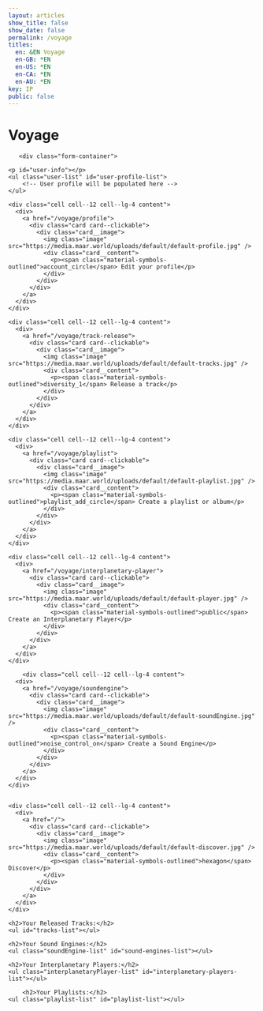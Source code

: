 ```yaml
---
layout: articles
show_title: false
show_date: false
permalink: /voyage
titles:
  en: &EN Voyage
  en-GB: *EN
  en-US: *EN
  en-CA: *EN
  en-AU: *EN
key: IP
public: false
---
```



<!-- Voyage Page Container -->
<div id="voyage-content">
    <h1>Voyage</h1>

       <div class="form-container">
 
    <p id="user-info"></p>
    <ul class="user-list" id="user-profile-list">
        <!-- User profile will be populated here -->
    </ul>


<div class="cards-container">
  <div class="grid grid--p-3">
    
    <div class="cell cell--12 cell--lg-4 content">
      <div>
        <a href="/voyage/profile">
          <div class="card card--clickable">
            <div class="card__image">
              <img class="image" src="https://media.maar.world/uploads/default/default-profile.jpg" />
              <div class="card__content">
                <p><span class="material-symbols-outlined">account_circle</span> Edit your profile</p>
              </div>  
            </div>
          </div>
        </a>
      </div>
    </div>

    <div class="cell cell--12 cell--lg-4 content">
      <div>
        <a href="/voyage/track-release">
          <div class="card card--clickable">
            <div class="card__image">
              <img class="image" src="https://media.maar.world/uploads/default/default-tracks.jpg" />
              <div class="card__content">
                <p><span class="material-symbols-outlined">diversity_1</span> Release a track</p>
              </div>  
            </div>
          </div>
        </a>
      </div>
    </div>

    <div class="cell cell--12 cell--lg-4 content">
      <div>
        <a href="/voyage/playlist">
          <div class="card card--clickable">
            <div class="card__image">
              <img class="image" src="https://media.maar.world/uploads/default/default-playlist.jpg" />
              <div class="card__content">
                <p><span class="material-symbols-outlined">playlist_add_circle</span> Create a playlist or album</p>
              </div>  
            </div>
          </div>
        </a>
      </div>
    </div>

    <div class="cell cell--12 cell--lg-4 content">
      <div>
        <a href="/voyage/interplanetary-player">
          <div class="card card--clickable">
            <div class="card__image">
              <img class="image" src="https://media.maar.world/uploads/default/default-player.jpg" />
              <div class="card__content">
                <p><span class="material-symbols-outlined">public</span> Create an Interplanetary Player</p>
              </div>  
            </div>
          </div>
        </a>
      </div>
    </div>
    
        <div class="cell cell--12 cell--lg-4 content">
      <div>
        <a href="/voyage/soundengine">
          <div class="card card--clickable">
            <div class="card__image">
              <img class="image" src="https://media.maar.world/uploads/default/default-soundEngine.jpg" />
              <div class="card__content">
                <p><span class="material-symbols-outlined">noise_control_on</span> Create a Sound Engine</p>
              </div>  
            </div>
          </div>
        </a>
      </div>
    </div>


    <div class="cell cell--12 cell--lg-4 content">
      <div>
        <a href="/">
          <div class="card card--clickable">
            <div class="card__image">
              <img class="image" src="https://media.maar.world/uploads/default/default-discover.jpg" />
              <div class="card__content">
                <p><span class="material-symbols-outlined">hexagon</span> Discover</p>
              </div>  
            </div>
          </div>
        </a>
      </div>
    </div>
  </div>
</div>


    <h2>Your Released Tracks:</h2>
    <ul id="tracks-list"></ul>

    <h2>Your Sound Engines:</h2>
    <ul class="soundEngine-list" id="sound-engines-list"></ul>

    <h2>Your Interplanetary Players:</h2>
    <ul class="interplanetaryPlayer-list" id="interplanetary-players-list"></ul>

        <h2>Your Playlists:</h2>
    <ul class="playlist-list" id="playlist-list"></ul>


</div>


</div>

<!-- Toast Notification Container -->
<div id="toastContainer" class="toast-container"></div>

<!-- JavaScript to Handle Data Retrieval and Rendering -->
<script>
/**
 * Fetches data from the API with caching using lscache.
 * Specifically used for Sound Engines.
 * @param {string} url - The API endpoint.
 * @param {string} cacheKey - The key to store/retrieve data from cache.
 * @param {boolean} forceRefresh - If true, bypasses the cache.
 * @returns {Promise<Object>} - The fetched data.
 */
async function fetchDataWithCache(url, cacheKey, forceRefresh = false) {
    if (!forceRefresh) {
        const cachedData = lscache.get(cacheKey);
        if (cachedData) {
            console.log(`Cache hit for ${cacheKey}`);
            return cachedData;
        }
    }

    console.log(`Fetching data from server for ${cacheKey}`);
    try {
        const response = await fetch(url);
        if (!response.ok) {
            throw new Error(`HTTP error! Status: ${response.status}`);
        }
        const data = await response.json();
        lscache.set(cacheKey, data, 5); // Cache for 5 minutes
        console.log(`Data fetched and cached for ${cacheKey}`);
        return data;
    } catch (error) {
        console.error(`Error fetching data from ${url}:`, error);
        throw error;
    }
}

/**
 * Fetches data directly from the API without using caching.
 * Specifically used for Interplanetary Players (IPP).
 * @param {string} url - The API endpoint.
 * @returns {Promise<Object>} - The fetched data.
 */
async function fetchData(url) {
    console.log(`Fetching data from server: ${url}`);
    try {
        const response = await fetch(url);
        if (!response.ok) {
            throw new Error(`HTTP error! Status: ${response.status}`);
        }
        const data = await response.json();
        console.log(`Data fetched successfully from ${url}`);
        return data;
    } catch (error) {
        console.error(`Error fetching data from ${url}:`, error);
        throw error;
    }
}

document.addEventListener('DOMContentLoaded', function() {
    const token = localStorage.getItem('token');
    const userId = localStorage.getItem('userId');

    if (!token || !userId) {
        console.error('No valid session found. Redirecting to login...');
        window.location.href = '/login';
        return;
    }

    // Fetch user profile data
    fetchUserProfile(userId);

});

/**
 * Function to fetch user profile data using cache.js
 * @param {string} userId
 */
async function fetchUserProfile(userId) {
    const cacheKey = `profile_${userId}`;
    try {
        const data = await fetchDataWithCache(
            `http://media.maar.world:3001/api/profile?userId=${userId}`,
            cacheKey,
            60, // Cache for 60 minutes
            false // forceRefresh: false
        );
        populateUserProfile(data);
    } catch (error) {
        console.error('Error fetching user data:', error);
        document.getElementById('messageDisplay').innerText = 'Error fetching user data. Please try again.';
    }
}

/**
 * Function to populate user profile UI
 * @param {Object} profileData - The user's profile data
 */

function populateUserProfile(profileData) {
    // Call populateUserProfileList to display the profile
    populateUserProfileList(profileData);

    console.log('User profile populated:', profileData);
    
    // Check and display Sound Engines
    if (Array.isArray(profileData.enginesOwned)) {
        displaySoundEnginesBatch(profileData.enginesOwned);
    } else {
        console.warn('enginesOwned is not an array:', profileData.enginesOwned);
        document.getElementById('sound-engines-list').innerHTML = '<li>No sound engines found.</li>';
    }
    
    // Check and display Interplanetary Players
    if (Array.isArray(profileData.interplanetaryPlayersOwned)) {
        displayInterplanetaryPlayersBatch(profileData.interplanetaryPlayersOwned);
    } else {
        console.warn('interplanetaryPlayersOwned is not an array:', profileData.interplanetaryPlayersOwned);
        document.querySelector('.interplanetaryPlayer-list').innerHTML = '<li>No interplanetary players found.</li>';
    }
}

/**
 * Function to populate the user profile using the user-list structure
 * @param {Object} profileData - The user's profile data
 */
/**
 * Function to populate the user profile using the user-list structure
 * @param {Object} profileData - The user's profile data
 */
function populateUserProfileList(profileData) {
    const userProfileList = document.getElementById('user-profile-list');

    if (!profileData) {
        userProfileList.innerHTML = '<li>No profile information available.</li>';
        return;
    }

    userProfileList.innerHTML = `
        <li class="voyage-profile">
            <!-- Profile Image -->
            <div class="voyage-profile-pic">
                <a href="/voyage/profile">
                    <img src="https://media.maar.world${profileData.profileImage || '/default_profile.png'}" alt="${profileData.username}">
                </a>
            </div>

            <!-- Profile Details -->
            <div class="voyage-details">
                <!-- Display Name and Username -->
                <div class="voyage-display-name">${profileData.displayName || 'Unknown'}</div>
                <div class="voyage-username">
                    <a href="/xplorer/?username=${encodeURIComponent(profileData.username)}" target="_self">
                        @${profileData.username || 'Unknown'}
                    </a>
                </div>

                <!-- Bio -->
                ${profileData.bio ? `<div class="voyage-bio">${profileData.bio}</div>` : ''}

                <!-- Role -->
                <div class="voyage-role"><strong>Role:</strong> ${profileData.role || 'Listener'}</div>

                <!-- 1st Custom Link -->
                ${profileData.customLinks && profileData.customLinks[0] && profileData.customLinks[0] !== '' ? 
                    `<div class="voyage-custom-link">
                        <a href="${profileData.customLinks[0]}" target="_blank">${profileData.customLinks[0]}</a>
                    </div>` 
                    : ''
                }
            </div>
        </li>
    `;
}

function navigateToProfile() {
    window.location.href = '/voyage/profile';
}

/**
 * Function to display tracks on the page
 * @param {Array} tracks - Array of track objects owned by the user.
 */
function displayTracks(tracks) {
    const tracksListElement = document.getElementById('tracks-list');

    if (!tracks || tracks.length === 0) {
        tracksListElement.innerHTML = '<li>No tracks found.</li>';
        console.log('No tracks to display.');
        return;
    }

    tracks.forEach(track => {
        const artistNames = track.artistNames.map(artist => artist.name).join(', ');

        const trackElement = document.createElement('li');
        trackElement.innerHTML = `
            <strong>Artist Name:</strong> ${artistNames}<br>
            <strong>Song Name:</strong> ${track.trackName}<br>
            <strong>Privacy:</strong> ${track.privacy}<br>
            <strong>Release Date:</strong> ${new Date(track.releaseDate).toLocaleDateString()}
        `;
        tracksListElement.appendChild(trackElement);
    });
    console.log(`${tracks.length} tracks displayed.`);
}

/**
 * Function to display sound engines on the page using batch fetching with caching.
 * @param {Array<string>} engineIds - Array of sound engine IDs owned by the user.
 */
async function displaySoundEnginesBatch(engineIds) {
    console.log('Starting displaySoundEnginesBatch with IDs:', engineIds);

    const soundEnginesListElement = document.getElementById('sound-engines-list');
    soundEnginesListElement.innerHTML = ''; // Clear existing list

    if (!engineIds || engineIds.length === 0) {
        soundEnginesListElement.innerHTML = '<li>No sound engines found.</li>';
        console.log('No sound engines to display.');
        return;
    }

    // Validate and filter sound engine IDs
    const validEngineIds = engineIds.filter(id => isValidObjectId(id));
    if (validEngineIds.length === 0) {
        soundEnginesListElement.innerHTML = '<li>No valid sound engine IDs found.</li>';
        console.warn('No valid sound engine IDs to fetch.');
        return;
    }

    // Create a cache key based on sorted IDs for consistency
    const sortedIds = [...validEngineIds].sort();
    const cacheKey = `soundEngines_batch_${sortedIds.join('_')}`;
    const batchUrl = `http://media.maar.world:3001/api/soundEngines/batch?ids=${sortedIds.join(',')}`;

    try {
        const data = await fetchDataWithCache(
            batchUrl,
            cacheKey,
            5, // Cache for 5 minutes
            false // forceRefresh: false
        );

        if (data.success && Array.isArray(data.soundEngines)) {
            console.log(`Fetched ${data.soundEngines.length} sound engines.`);
            data.soundEngines.forEach(engine => {
                if (!engine || typeof engine !== 'object') {
                    console.warn('Invalid sound engine data:', engine);
                    return;
                }

                const imageUrl = engine.soundEngineImage
                    ? `https://media.maar.world${encodeURI(engine.soundEngineImage)}`
                    : 'https://media.maar.world/uploads/default/default-soundEngine.jpg'; // Provide a default image path

                const soundEngineName = engine.soundEngineName || 'Unnamed Sound Engine';

                // Create DOM elements
                const soundEngineDiv = document.createElement('li');
                soundEngineDiv.classList.add('soundEngine-list-item');

                soundEngineDiv.innerHTML = `
                    <div class="soundEngine-profile-pic">
                        <img src="${imageUrl}" alt="${soundEngineName}" loading="lazy" style="max-width: 80px; max-height: 80px;">
                    </div>
                    <div class="soundEngine-details">
                        <div class="soundEngine-name"><strong>Name:</strong> ${soundEngineName}</div>
                        <div class="soundEngine-availability"><strong>Availability:</strong> ${engine.isPublic ? '🌍 Shared' : '🔐 Exclusive'}</div>
                        <div class="soundEngine-params">
                            <strong>Parameters:</strong> 
                            X: ${engine.xParam.label} (${engine.xParam.min} to ${engine.xParam.max}, Init: ${engine.xParam.initValue}) |
                            Y: ${engine.yParam.label} (${engine.yParam.min} to ${engine.yParam.max}, Init: ${engine.yParam.initValue}) |
                            Z: ${engine.zParam.label} (${engine.zParam.min} to ${engine.zParam.max}, Init: ${engine.zParam.initValue})
                        </div>
                    </div>
                    <div class="button-container">
                        <button class="soundEngine-edit-button" onclick="editSoundEngine('${engine._id}')">
                            <span class="material-symbols-outlined">edit</span> 
                        </button>
                        <button 
                            class="btn share-button" 
                            ${engine.isPublic ? '' : 'disabled'} 
                            onclick="shareSoundEngine('${engine._id}')"
                        >
                            <span class="material-symbols-outlined">share</span> 
                        </button>
                        <!-- More Options Button -->
                        <div class="more-options-container">
                            <button class="btn more-options-button" onclick="toggleMoreOptions(event)">
                                <span class="material-symbols-outlined">more_horiz</span>
                            </button>
                            <div class="more-options-dropdown" style="display: none;">
                                <button class="delete-button" onclick="deleteSoundEngine('${engine._id}', this)">Delete</button>
                            </div>
                        </div>
                    </div>
                `;
                soundEnginesListElement.appendChild(soundEngineDiv);
            });
            console.log('All sound engines displayed successfully.');
        } else {
            console.error('Failed to fetch sound engines:', data.message);
            soundEnginesListElement.innerHTML = '<li>Failed to load sound engines.</li>';
            showToast('Failed to load your sound engines.', 'error');
        }
    } catch (error) {
        console.error('Error displaying sound engines:', error);
        soundEnginesListElement.innerHTML = '<li>An error occurred while loading sound engines.</li>';
        showToast('An error occurred while loading your sound engines.', 'error');
    }
}

/**
 * Function to display interplanetary players on the page without caching.
 * @param {Array<string>} playerIds - Array of interplanetary player IDs owned by the user.
 */
async function displayInterplanetaryPlayersBatch(playerIds) {

        console.log('Starting displayInterplanetaryPlayersBatch with IDs:', playerIds);

    const playersListElement = document.querySelector('.interplanetaryPlayer-list');
    playersListElement.innerHTML = ''; // Clear any existing content

    if (!playerIds || playerIds.length === 0) {
        playersListElement.innerHTML = '<li>No interplanetary players found.</li>';
        console.log('No interplanetary players to display.');
        return;
    }

    // Validate and filter player IDs
    const validPlayerIds = playerIds.filter(id => isValidObjectId(id));
    if (validPlayerIds.length === 0) {
        playersListElement.innerHTML = '<li>No valid interplanetary player IDs found.</li>';
        console.warn('No valid interplanetary player IDs to fetch.');
        return;
    }

    const batchUrl = `http://media.maar.world:3001/api/interplanetaryPlayers/batch?ids=${validPlayerIds.join(',')}`;

    try {
        const data = await fetchData(batchUrl);
        if (data.success && Array.isArray(data.interplanetaryPlayers)) {
            console.log(`Fetched ${data.interplanetaryPlayers.length} interplanetary players.`);
            
            data.interplanetaryPlayers.forEach(player => {
                console.log('Interplanetary Player Object:', player); // <-- Debugging Line

                if (!player || typeof player !== 'object') {
                    console.warn('Invalid interplanetary player data:', player);
                    return;
                }

                // Fetch image from ddd.textureURL, and fall back to a default image
                const imageUrl = player.ddd?.textureURL
                    ? `https://media.maar.world${encodeURI(player.ddd.textureURL)}`
                    : 'https://media.maar.world/uploads/default/default-interplanetaryPlayer.jpg'; // Default image

                // Use artName for the player name
                const playerName = player.artName || 'Unnamed Player'; 
                const sciName = player.sciName || 'Unknown';
                const description = player.description ? player.description.substring(0, 30) + '...' : 'No description available.';

                // Create DOM elements
                const playerDiv = document.createElement('li');
                playerDiv.classList.add('interplanetaryPlayer-list-item');

                playerDiv.innerHTML = `
                    <div class="interplanetaryPlayer-profile-pic">
                        <img src="${imageUrl}" alt="${playerName}" loading="lazy" style="max-width: 80px; max-height: 80px;">
                    </div>
                    <div class="interplanetaryPlayer-details">
                        <div class="interplanetaryPlayer-name"><strong>Name:</strong> ${playerName}</div>
                        <div class="interplanetaryPlayer-sciName"><strong>Scientific Name:</strong> ${sciName}</div>
                        <div class="interplanetaryPlayer-description"><strong>Description:</strong> ${description}</div>
                        <div class="interplanetaryPlayer-availability"><strong>Availability:</strong> ${player.isPublic ? '🌍 Public' : '🔐 Private'}</div>
                    </div>
                    <div class="button-container">
                        <button class="interplanetaryPlayer-edit-button" onclick="editInterplanetaryPlayer('${player._id}')">
                            <span class="material-symbols-outlined">edit</span> 
                        </button>
                        <button 
                            class="btn share-button" 
                            onclick="shareInterplanetaryPlayer('${player._id}')"
                        >
                            <span class="material-symbols-outlined">share</span> 
                        </button>
                        <!-- More Options Button -->
<div class="more-options-container">
  <button class="btn more-options-button" onclick="toggleMoreOptions(event)">
    <span class="material-symbols-outlined">more_horiz</span>
  </button>
  <div class="more-options-dropdown" style="display: none;">
    <button class="delete-button" onclick="deleteInterplanetaryPlayer('${player._id}', this)">Delete</button>
  </div>
</div>

</div>
                `;
                playersListElement.appendChild(playerDiv);
            });
            console.log('All interplanetary players displayed successfully.');
        } else {
            console.error('Failed to fetch interplanetary players:', data.message);
            playersListElement.innerHTML = '<li>Failed to load interplanetary players.</li>';
            showToast('Failed to load your interplanetary players.', 'error');
        }
    } catch (error) {
        console.error('Error displaying interplanetary players:', error);
        playersListElement.innerHTML = '<li>An error occurred while loading interplanetary players.</li>';
        showToast('An error occurred while loading your interplanetary players.', 'error');
    }
}

/**
 * Validate if a string is a valid MongoDB ObjectId.
 * @param {string} id
 * @returns {boolean}
 */
function isValidObjectId(id) {
    return /^[a-fA-F0-9]{24}$/.test(id);
}

/**
 * Function to handle editing a sound engine.
 * @param {string} engineId - The ID of the sound engine to edit.
 */
function editSoundEngine(engineId) {
    console.log(`Editing sound engine with ID: ${engineId}`);
    window.location.href = `/voyage/soundEngine?mode=edit&id=${engineId}`;
}

/**
 * Function to handle sharing a sound engine.
 * @param {string} engineId - The ID of the sound engine to share.
 */
function shareSoundEngine(engineId) {
    const shareUrl = `http://maar.world/xplorer/sound-engine/?engineId=${engineId}`;
    console.log(`Sharing sound engine with URL: ${shareUrl}`);
    navigator.clipboard.writeText(shareUrl)
        .then(() => {
            showToast('Sound engine link copied to clipboard!', 'success');
        })
        .catch(err => {
            console.error('Failed to copy sound engine link:', err);
            showToast('Failed to copy the sound engine link. Please try again.', 'error');
        });
}

/**
 * Function to handle editing an interplanetary player.
 * @param {string} playerId - The ID of the interplanetary player to edit.
 */
function editInterplanetaryPlayer(playerId) {
    console.log(`Editing interplanetary player with ID: ${playerId}`);
    window.location.href = `/voyage/interplanetary-player?mode=edit&playerId=${playerId}`;
}

/**
 * Function to handle sharing an interplanetary player.
 * @param {string} playerId - The ID of the interplanetary player to share.
 */
function shareInterplanetaryPlayer(playerId) {
    const shareUrl = `http://maar.world/xplorer/interplanetary-player/?playerId=${playerId}`;
    console.log(`Sharing interplanetary player with URL: ${shareUrl}`);
    navigator.clipboard.writeText(shareUrl)
        .then(() => {
            showToast('Interplanetary player link copied to clipboard!', 'success');
        })
        .catch(err => {
            console.error('Failed to copy interplanetary player link:', err);
            showToast('Failed to copy the interplanetary player link. Please try again.', 'error');
        });
}

/**
 * Function to display Toast Notifications
 * @param {string} message - The message to display
 * @param {string} type - The type of message ('success' or 'error')
 */
function showToast(message, type = 'success') {
    const toastContainer = document.getElementById('toastContainer');
    if (!toastContainer) {
        console.error('Toast container element not found');
        return; // Exit the function if the toast container is missing
    }

    const toast = document.createElement('div');
    const toastId = `toast_${Date.now()}`;
    toast.classList.add('toast');
    toast.setAttribute('id', toastId);
    if (type === 'success') {
        toast.classList.add('success');
    } else if (type === 'error') {
        toast.classList.add('error');
    }
    toast.textContent = message;
    toastContainer.appendChild(toast);

    // Trigger CSS animation
    setTimeout(() => {
        toast.classList.add('show');
    }, 100);

    // Remove toast after animation
    setTimeout(() => {
        toast.classList.remove('show');
        setTimeout(() => {
            const toastElem = document.getElementById(toastId);
            if (toastElem) {
                toastElem.remove();
            }
        }, 500);
    }, 3000);
}

/**
 * Function to toggle the visibility of the More Options dropdown
 * @param {Event} event - The click event
 */
function toggleMoreOptions(event) {
    event.stopPropagation(); // Prevent event from bubbling up
    const dropdown = event.currentTarget.nextElementSibling;
    if (dropdown) {
        const isDisplayed = dropdown.style.display === 'block';
        // Close any other open dropdowns
        closeAllDropdowns();
        dropdown.style.display = isDisplayed ? 'none' : 'block';
    }
}

/**
 * Function to close all open dropdown menus
 */
function closeAllDropdowns() {
    const dropdowns = document.querySelectorAll('.more-options-dropdown');
    dropdowns.forEach(dropdown => {
        dropdown.style.display = 'none';
    });
}

/**
 * Function to handle the deletion of a sound engine
 * @param {string} engineId - The ID of the sound engine to delete
 * @param {HTMLElement} button - The delete button that was clicked
 */
function deleteSoundEngine(engineId, button) {
    const userId = localStorage.getItem('userId');
    const cacheKey = `profile_${userId}`;

    // Confirm deletion with the user
    const confirmation = confirm('Are you sure you want to delete this Sound Engine? This action cannot be undone.');
    if (!confirmation) return;

    // Disable the delete button to prevent multiple clicks
    button.disabled = true;
    button.textContent = 'Deleting...';

    // Send DELETE request to the server
    fetch(`http://media.maar.world:3001/api/soundEngines/${engineId}`, {
        method: 'DELETE',
        headers: {
            'Content-Type': 'application/json'
        }
    })
    .then(response => {
        if (!response.ok) {
            throw new Error('Failed to delete the Sound Engine.');
        }
        return response.json();
    })
    .then(data => {
        if (data.success) {
            showToast('Sound Engine deleted successfully!', 'success');
            // Remove the sound engine from the DOM
            const soundEngineListItem = button.closest('.soundEngine-list-item');
            if (soundEngineListItem) {
                soundEngineListItem.remove();
            }
            // Clear the profile cache after deletion
            clearCachedData(cacheKey);
        } else {
            throw new Error(data.message || 'Failed to delete the Sound Engine.');
        }
    })
    .catch(error => {
        console.error('Error deleting Sound Engine:', error);
        showToast(`Error: ${error.message}`, 'error');
        button.disabled = false;
        button.textContent = 'Delete';
    });
}

/**
 * Function to handle the deletion of an interplanetary player
 * @param {string} playerId - The ID of the interplanetary player to delete
 * @param {HTMLElement} button - The delete button that was clicked
 */
async function deleteInterplanetaryPlayer(playerId, buttonElement) {
    const userId = localStorage.getItem('userId');
    const cacheKey = `profile_${userId}`;

    if (!userId) {
        alert('User not authenticated. Please log in.');
        return;
    }

    // Display a confirmation prompt before deletion
    const confirmation = confirm('Are you sure you want to delete this Interplanetary Player? This action cannot be undone.');
    if (!confirmation) return;

    try {
        const response = await fetch(`http://media.maar.world:3001/api/interplanetaryplayers/${playerId}`, {
            method: 'DELETE',
            headers: {
                'Content-Type': 'application/json',
            },
            body: JSON.stringify({ userId }),
        });

        const result = await response.json();
        if (result.success) {
            const playerContainer = buttonElement.closest('.interplanetaryPlayer-list-item');
            if (playerContainer) {
                playerContainer.remove();
                showToast('Player deleted successfully.', 'success');
            }
            // Clear the profile cache after deletion
            clearCachedData(cacheKey);
        } else {
            alert(`Error: ${result.message}`);
        }
    } catch (error) {
        console.error('Error deleting player:', error);
        alert('An unexpected error occurred.');
    }
}
    
// Event listener to close dropdowns when clicking outside
document.addEventListener('click', function(event) {
    // If the click is not within a more-options-container, close all dropdowns
    if (!event.target.closest('.more-options-container')) {
        closeAllDropdowns();
    }
});
</script>
